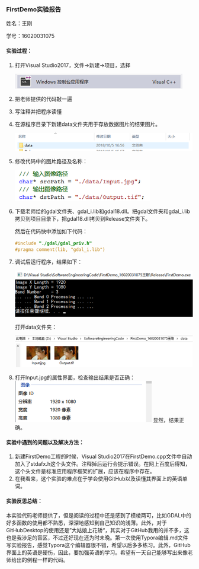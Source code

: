 ### FirstDemo实验报告

姓名：王刚

学号：16020031075

#### 实验过程：

1. 打开Visual Studio2017，文件->新建->项目，选择

   ![1538733519755](https://github.com/Histra/FirstDemo/blob/master/1538733519755.png)

2. 把老师提供的代码敲一遍

3. 写注释并把程序读懂

4. 在源程序目录下新建data文件夹用于存放数据图片的结果图片。

   ![1538733734711](https://github.com/Histra/FirstDemo/blob/master/1538733734711.png)

5. 修改代码中的图片路径及名称：

   ![1538734051190](https://github.com/Histra/FirstDemo/blob/master/1538734051190.png)

6. 下载老师给的gdal文件夹、gdal_i.lib和gdal18.dll。把gdal文件夹和gdal_i.lib拷贝到项目目录下，把gdal18.dll拷贝到Release文件夹下。

   然后在代码快中添加如下代码：

   ```c++
   #include "./gdal/gdal_priv.h"
   #pragma comment(lib, "gdal_i.lib")
   ```

7. 调试后运行程序，结果如下：

   ![1538733887353](https://github.com/Histra/FirstDemo/blob/master/1538733887353.png)

   打开data文件夹：

   ![1538733963670](https://github.com/Histra/FirstDemo/blob/master/1538733963670.png)

8. 打开Input.jpg的属性界面，检查输出结果是否正确：
   ![1538734366523](https://github.com/Histra/FirstDemo/blob/master/1538734366523.png) 
   显然，结果正确。

#### 实验中遇到的问题以及解决方法：

1. 新建FirstDemo工程的时候，Visual Studio2017在FirstDemo.cpp文件中自动加入了stdafx.h这个头文件。注释掉后运行会提示错误。在网上百度后得知，这个头文件是标准应用程序框架的扩展，应该在程序中存在。
2. 在我看来，这个实验的难点在于学会使用GitHub以及读懂其界面上的英语单词。

#### 实验反思总结：

​	本实验代码老师提供了，但是阅读的过程中还是感到了模棱两可，比如GDAL中的好多函数的使用都不熟悉，深深地感知到自己知识的浅薄。此外，对于GitHubDesktop的使用还是”大姑娘上花轿“，其实对于GitHub我用的并不多，这也是我涉足的盲区，不过还好现在还为时未晚。第一次使用Typora编辑.md文件写实验报告，感觉Typora这个编辑器很不错，希望以后多多练习。此外，GitHub界面上的英语是硬伤，因此，要加强英语的学习。希望有一天自己能够写出来像老师给出的例程一样的代码。